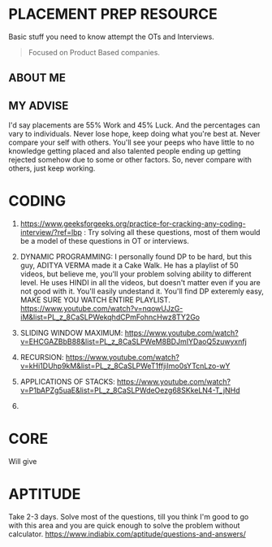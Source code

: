 # PLACEMENT PREP RESOURCE 

Basic stuff you need to know attempt the OTs and Interviews. 
> Focused on Product Based companies. 

## ABOUT ME


## MY ADVISE
I'd say placements are 55% Work and 45% Luck. And the percentages can vary to individuals.
Never lose hope, keep doing what you're best at. Never compare your self with others. You'll see your peeps who have little to no knowledge getting placed and also talented people ending up getting rejected somehow due to some or other factors. So, never compare with others, just keep working. 

# CODING
1. https://www.geeksforgeeks.org/practice-for-cracking-any-coding-interview/?ref=lbp : Try solving all these questions, most of them would be a model of these questions in OT or interviews. 

2. DYNAMIC PROGRAMMING:
I personally found DP to be hard, but this guy, ADITYA VERMA made it a Cake Walk. He has a playlist of 50 videos, but believe me, you'll your problem solving ability to different level. He uses HINDI in all the videos, but doesn't matter even if you are not good with it. You'll easily undestand it. You'll find DP exteremly easy, MAKE SURE YOU WATCH ENTIRE PLAYLIST. 
https://www.youtube.com/watch?v=nqowUJzG-iM&list=PL_z_8CaSLPWekqhdCPmFohncHwz8TY2Go

3. SLIDING WINDOW MAXIMUM: 
https://www.youtube.com/watch?v=EHCGAZBbB88&list=PL_z_8CaSLPWeM8BDJmIYDaoQ5zuwyxnfj

4. RECURSION: 
https://www.youtube.com/watch?v=kHi1DUhp9kM&list=PL_z_8CaSLPWeT1ffjiImo0sYTcnLzo-wY

5. APPLICATIONS OF STACKS:
https://www.youtube.com/watch?v=P1bAPZg5uaE&list=PL_z_8CaSLPWdeOezg68SKkeLN4-T_jNHd

6. 




# CORE
Will give

# APTITUDE
Take 2-3 days. Solve most of the questions, till you think I'm good to go with this area and you are quick enough to solve the problem without calculator. 
https://www.indiabix.com/aptitude/questions-and-answers/



